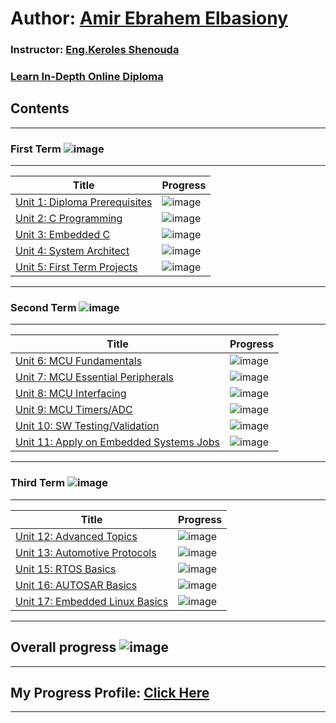 # Author: [Amir Ebrahem Elbasiony](https://www.linkedin.com/in/amir-elbasiony-57809b204/)

### Instructor: [Eng.Keroles Shenouda](https://www.linkedin.com/in/keroles-khalil-2a86057b/)
### [Learn In-Depth Online Diploma](https://www.learn-in-depth.com/)

## Contents
__________________________________________________________________
### First Term ![image](https://progress-bar.dev/100/?title=FINISHED)
__________________________________________________________________
| Title | Progress |
| ----- | ------|
| [Unit 1: Diploma Prerequisites](https://github.com/AmirBasiony/Mastering_Embedded_Systems.git) | ![image](https://progress-bar.dev/100/?title=No_Assignments&color=bababa) |
| [Unit 2: C Programming](https://github.com/AmirBasiony/Mastering_Embedded_Systems/tree/main/Unit.2_C%20Programming) | ![image](https://progress-bar.dev/100/) |
| [Unit 3: Embedded C](https://github.com/AmirBasiony/Mastering_Embedded_Systems/tree/main/Unit.3_Embedded_C) | ![image](https://progress-bar.dev/100/) |
| [Unit 4: System Architect](https://github.com/AmirBasiony/Mastering_Embedded_Systems/tree/main/Unit_4_System_Architecture) | ![image](https://progress-bar.dev/100/) |
| [Unit 5: First Term Projects](https://github.com/AmirBasiony/Mastering_Embedded_Systems/tree/main/First_Term_Projects) | ![image](https://progress-bar.dev/100/) |
__________________________________________________________________

### Second Term ![image](https://progress-bar.dev/66/?title=IN_PROGRESS&color=ff00ff)
__________________________________________________________________
| Title | Progress |
| ----- | ------|
| [Unit 6: MCU Fundamentals](https://github.com/AmirBasiony/Mastering_Embedded_Systems/tree/main/Unit_6_MCU_Fundamentals) | ![image](https://progress-bar.dev/100/) |
| [Unit 7: MCU Essential Peripherals](https://github.com/AmirBasiony/Mastering_Embedded_Systems/tree/main/Unit_7_MCU_Essential_Peripherals) | ![image](https://progress-bar.dev/100/) |
| [Unit 8: MCU Interfacing](https://github.com/AmirBasiony/Mastering_Embedded_Systems/tree/main/Unit_8_MCU_Interfacing) | ![image](https://progress-bar.dev/100/) |
| [Unit 9: MCU Timers/ADC](https://github.com/AmirBasiony/Mastering_Embedded_Systems/tree/main/Unit_9_MCU_Timers_ADC) | ![image](https://progress-bar.dev/100/) |
| [Unit 10: SW Testing/Validation](https://github.com/AmirBasiony/Mastering_Embedded_Systems.git) | ![image](https://progress-bar.dev/0/) |
| [Unit 11: Apply on Embedded Systems Jobs](https://github.com/AmirBasiony/Mastering_Embedded_Systems.git) | ![image](https://progress-bar.dev/0/?title=Exams&color=bababa) |
__________________________________________________________________

### Third Term ![image](https://progress-bar.dev/0/?title=Start_Soon&color=ff0000)
__________________________________________________________________
| Title | Progress |
| ----- | ------|
| [Unit 12: Advanced Topics](https://github.com/AmirBasiony/Mastering_Embedded_Systems.git) | ![image](https://progress-bar.dev/0/) |
| [Unit 13: Automotive Protocols](https://github.com/AmirBasiony/Mastering_Embedded_Systems.git) | ![image](https://progress-bar.dev/0/) |
| [Unit 15: RTOS Basics](https://github.com/AmirBasiony/Mastering_Embedded_Systems.git) | ![image](https://progress-bar.dev/0/) |
| [Unit 16: AUTOSAR Basics](https://github.com/AmirBasiony/Mastering_Embedded_Systems.git) | ![image](https://progress-bar.dev/0/) |
| [Unit 17: Embedded Linux Basics](https://github.com/AmirBasiony/Mastering_Embedded_Systems.git) | ![image](https://progress-bar.dev/0/) |
__________________________________________________________________

## Overall progress ![image](https://github.com/AmirBasiony/Mastering_Embedded_Systems/blob/main/First%20Term%20Certificate.png)
___

## My Progress Profile: [Click Here](https://www.learn-in-depth.com/online-diploma/amirbasiony14%40gmail.com)

---
